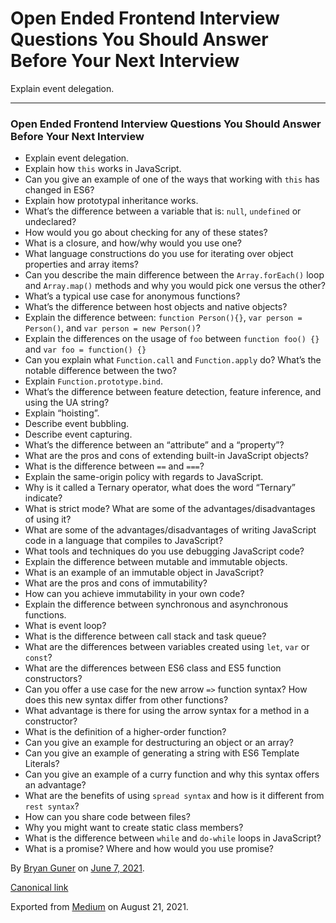 Open Ended Frontend Interview Questions You Should Answer Before Your Next Interview
====================================================================================

Explain event delegation.

------------------------------------------------------------------------

### Open Ended Frontend Interview Questions You Should Answer Before Your Next Interview

-   <span id="b078">Explain event delegation.</span>
-   <span id="949e">Explain how `this` works in JavaScript.</span>
-   <span id="8cb9">Can you give an example of one of the ways that working with `this` has changed in ES6?</span>
-   <span id="47b9">Explain how prototypal inheritance works.</span>
-   <span id="beed">What’s the difference between a variable that is: `null`, `undefined` or undeclared?</span>
-   <span id="5db2">How would you go about checking for any of these states?</span>
-   <span id="008e">What is a closure, and how/why would you use one?</span>
-   <span id="19aa">What language constructions do you use for iterating over object properties and array items?</span>
-   <span id="2757">Can you describe the main difference between the `Array.forEach()` loop and `Array.map()` methods and why you would pick one versus the other?</span>
-   <span id="b1f7">What’s a typical use case for anonymous functions?</span>
-   <span id="a0e5">What’s the difference between host objects and native objects?</span>
-   <span id="b6c8">Explain the difference between: `function Person(){}`, `var person = Person()`, and `var person = new Person()`?</span>
-   <span id="b3d8">Explain the differences on the usage of `foo` between `function foo() {}` and `var foo = function() {}`</span>
-   <span id="87c0">Can you explain what `Function.call` and `Function.apply` do? What’s the notable difference between the two?</span>
-   <span id="604c">Explain `Function.prototype.bind`.</span>
-   <span id="65d9">What’s the difference between feature detection, feature inference, and using the UA string?</span>
-   <span id="022a">Explain “hoisting”.</span>
-   <span id="04c6">Describe event bubbling.</span>
-   <span id="ed30">Describe event capturing.</span>
-   <span id="7471">What’s the difference between an “attribute” and a “property”?</span>
-   <span id="c83d">What are the pros and cons of extending built-in JavaScript objects?</span>
-   <span id="8fbf">What is the difference between `==` and `===`?</span>
-   <span id="0901">Explain the same-origin policy with regards to JavaScript.</span>
-   <span id="fd25">Why is it called a Ternary operator, what does the word “Ternary” indicate?</span>
-   <span id="552f">What is strict mode? What are some of the advantages/disadvantages of using it?</span>
-   <span id="bf1a">What are some of the advantages/disadvantages of writing JavaScript code in a language that compiles to JavaScript?</span>
-   <span id="e73c">What tools and techniques do you use debugging JavaScript code?</span>
-   <span id="9623">Explain the difference between mutable and immutable objects.</span>
-   <span id="59bf">What is an example of an immutable object in JavaScript?</span>
-   <span id="ef26">What are the pros and cons of immutability?</span>
-   <span id="3309">How can you achieve immutability in your own code?</span>
-   <span id="f884">Explain the difference between synchronous and asynchronous functions.</span>
-   <span id="8e1c">What is event loop?</span>
-   <span id="b4f5">What is the difference between call stack and task queue?</span>
-   <span id="55a2">What are the differences between variables created using `let`, `var` or `const`?</span>
-   <span id="3b76">What are the differences between ES6 class and ES5 function constructors?</span>
-   <span id="5216">Can you offer a use case for the new arrow `=>` function syntax? How does this new syntax differ from other functions?</span>
-   <span id="2615">What advantage is there for using the arrow syntax for a method in a constructor?</span>
-   <span id="5576">What is the definition of a higher-order function?</span>
-   <span id="7c88">Can you give an example for destructuring an object or an array?</span>
-   <span id="d7a1">Can you give an example of generating a string with ES6 Template Literals?</span>
-   <span id="02c9">Can you give an example of a curry function and why this syntax offers an advantage?</span>
-   <span id="56b1">What are the benefits of using `spread syntax` and how is it different from `rest syntax`?</span>
-   <span id="adf2">How can you share code between files?</span>
-   <span id="3f18">Why you might want to create static class members?</span>
-   <span id="57e3">What is the difference between `while` and `do-while` loops in JavaScript?</span>
-   <span id="804a">What is a promise? Where and how would you use promise?</span>

By <a href="https://medium.com/@bryanguner" class="p-author h-card">Bryan Guner</a> on [June 7, 2021](https://medium.com/p/7c9722712521).

<a href="https://medium.com/@bryanguner/open-ended-frontend-interview-questions-you-should-answer-before-your-next-interview-7c9722712521" class="p-canonical">Canonical link</a>

Exported from [Medium](https://medium.com) on August 21, 2021.
